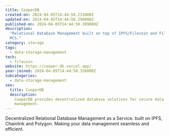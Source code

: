 ```yaml
---
title: CooperDB
created-on: 2024-04-05T14:44:50.231000Z
updated-on: 2024-04-05T14:44:50.290000Z
published-on: 2024-04-05T14:44:50.309000Z
description:
  "Relational Database Management built on top of IPFS/Filecoin and FilSwan
  MCS."
category: storage
tags:
  - data-storage-management
tech:
  - filecoin
website: https://cooper-db.vercel.app/
year-joined: 2024-04-05T14:44:50.326000Z
subcategories:
  - data-storage-management
seo:
  title: CooperDB
  description:
    CooperDB provides decentralized database solutions for secure data
    management.
---
```


Decentralized Relational Database Management as a Service. built on IPFS, Chainlink and Polygon. Making your data management seamless and efficient.
